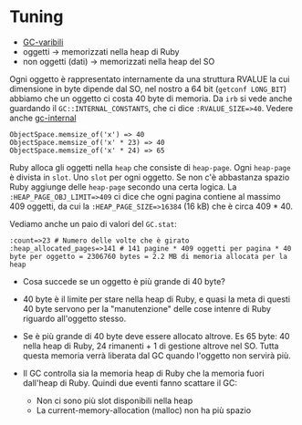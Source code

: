 # Tuning
* [GC-varibili](https://blog.appsignal.com/2021/11/17/practical-garbage-collection-tuning-in-ruby.html)
* oggetti            -> memorizzati nella heap di Ruby
* non oggetti (dati) -> memorizzati nella heap del SO

Ogni oggetto è rappresentato internamente da una struttura RVALUE la cui dimensione in byte dipende dal SO, nel nostro a 64 bit (`getconf LONG_BIT`) abbiamo che un oggetto ci costa 40 byte di memoria.
Da `irb` si vede anche guardando il `GC::INTERNAL_CONSTANTS`, che ci dice `:RVALUE_SIZE=>40`.
Vedere anche [gc-internal](https://jemma.dev/blog/gc-internal)
```
ObjectSpace.memsize_of('x') => 40
ObjectSpace.memsize_of('x' * 23) => 40
ObjectSpace.memsize_of('x' * 24) => 65
```
Ruby alloca gli oggetti nella `heap` che consiste di `heap-page`. Ogni `heap-page` è divista in `slot`. Uno `slot` per ogni oggetto. Se non c'è abbastanza spazio Ruby aggiunge delle `heap-page` secondo una certa logica.
La `:HEAP_PAGE_OBJ_LIMIT=>409` ci dice che ogni pagina contiene al massimo 409 oggetti, da cui la `:HEAP_PAGE_SIZE=>16384` (16 kB) che è circa 409 * 40.

Vediamo anche un paio di valori del `GC.stat`:
```
:count=>23 # Numero delle volte che è girato                               
:heap_allocated_pages=>141 # 141 pagine * 409 oggetti per pagina * 40 byte per oggetto = 2306760 bytes = 2.2 MB di memoria allocata per la heap
```
* Cosa succede se un oggetto è più grande di 40 byte?
 * 40 byte è il limite per stare nella heap di Ruby, e quasi la meta di questi 40 byte servono per la "manutenzione" delle cose intenre di Ruby riguardo all'oggetto stesso.
 * Se è più grande di 40 byte deve essere allocato altrove. Es 65 byte: 40 nella heap di Ruby, 24 rimanenti + 1 di gestione altrove nel SO. Tutta questa memoria verrà liberata dal GC quando l'oggetto non servirà più.

* Il GC controlla sia la memoria heap di Ruby che la memoria fuori dall'heap di Ruby. Quindi due eventi fanno scattare il GC:
  * Non ci sono più slot disponibili nella heap
  * La current-memory-allocation (malloc) non ha più spazio